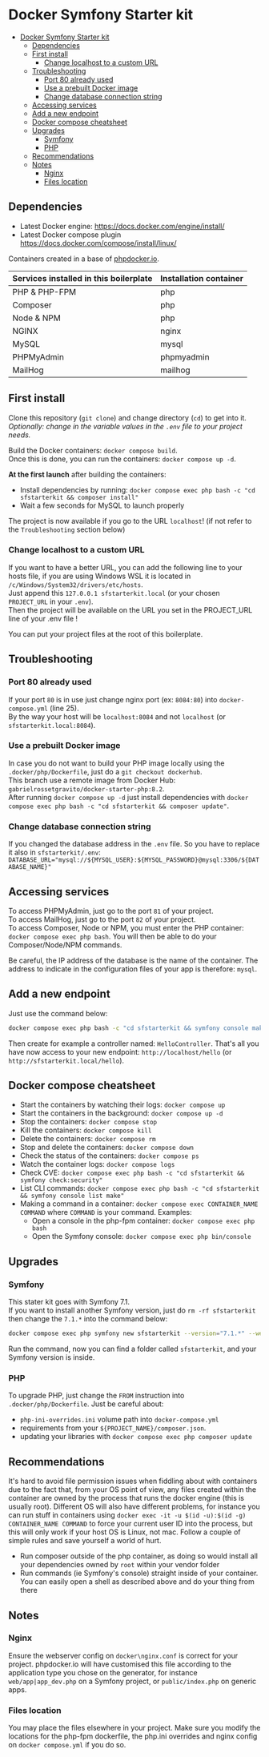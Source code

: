 # Docker Symfony Starter kit

- [Docker Symfony Starter kit](#docker-symfony-starter-kit)
  - [Dependencies](#dependencies)
  - [First install](#first-install)
    - [Change localhost to a custom URL](#change-localhost-to-a-custom-url)
  - [Troubleshooting](#troubleshooting)
    - [Port 80 already used](#port-80-already-used)
    - [Use a prebuilt Docker image](#use-a-prebuilt-docker-image)
    - [Change database connection string](#change-database-connection-string)
  - [Accessing services](#accessing-services)
  - [Add a new endpoint](#add-a-new-endpoint)
  - [Docker compose cheatsheet](#docker-compose-cheatsheet)
  - [Upgrades](#upgrades)
    - [Symfony](#symfony)
    - [PHP](#php)
  - [Recommendations](#recommendations)
  - [Notes](#notes)
    - [Nginx](#nginx)
    - [Files location](#files-location)

## Dependencies

- Latest Docker engine: <https://docs.docker.com/engine/install/>
- Latest Docker compose plugin <https://docs.docker.com/compose/install/linux/>

Containers created in a base of [phpdocker.io](https://phpdocker.io).

  | Services installed in this boilerplate | Installation container |
  |----------------------------------------|------------------------|
  | PHP & PHP-FPM                          | php                    |
  | Composer                               | php                    |
  | Node & NPM                             | php                    |
  | NGINX                                  | nginx                  |
  | MySQL                                  | mysql                  |
  | PHPMyAdmin                             | phpmyadmin             |
  | MailHog                                | mailhog                |

## First install

Clone this repository (`git clone`) and change directory (`cd`) to get into it.  
_Optionally: change in the variable values in the `.env` file to your project needs._

Build the Docker containers: `docker compose build`.  
Once this is done, you can run the containers: `docker compose up -d`.  

**At the first launch** after building the containers:

- Install dependencies by running: `docker compose exec php bash -c "cd sfstarterkit && composer install"`
- Wait a few seconds for MySQL to launch properly

The project is now available if you go to the URL `localhost`! (if not refer to the `Troubleshooting` section below)  

### Change localhost to a custom URL

If you want to have a better URL, you can add the following line to your hosts file, if you are using Windows WSL it is located in `/c/Windows/System32/drivers/etc/hosts`.  
Just append this `127.0.0.1 sfstarterkit.local` (or your chosen `PROJECT_URL` in your `.env`).  
Then the project will be available on the URL you set in the PROJECT_URL line of your .env file !  

You can put your project files at the root of this boilerplate.

## Troubleshooting

### Port 80 already used

If your port `80` is in use just change nginx port (ex: `8084:80`) into `docker-compose.yml` (line 25).  
By the way your host will be `localhost:8084` and not `localhost` (or `sfstarterkit.local:8084`).

### Use a prebuilt Docker image

In case you do not want to build your PHP image locally using the `.docker/php/Dockerfile`, just do a `git checkout dockerhub`.  
This branch use a remote image from Docker Hub: `gabrielrossetgravito/docker-starter-php:8.2`.  
After running `docker compose up -d` just install dependencies with `docker compose exec php bash -c "cd sfstarterkit && composer update"`.

### Change database connection string

If you changed the database address in the `.env` file. So you have to replace it also in `sfstarterkit/.env`:  
`DATABASE_URL="mysql://${MYSQL_USER}:${MYSQL_PASSWORD}@mysql:3306/${DATABASE_NAME}"`

## Accessing services

To access PHPMyAdmin, just go to the port `81` of your project.  
To access MailHog, just go to the port `82` of your project.  
To access Composer, Node or NPM, you must enter the PHP container: `docker compose exec php bash`. You will then be able to do your Composer/Node/NPM commands.  

Be careful, the IP address of the database is the name of the container. The address to indicate in the configuration files of your app is therefore: `mysql`.  

## Add a new endpoint

Just use the command below:

```sh
docker compose exec php bash -c "cd sfstarterkit && symfony console make:controller"
```

Then create for example a controller named: `HelloController`.
That's all you have now access to your new endpoint: `http://localhost/hello` (or `http://sfstarterkit.local/hello`).

## Docker compose cheatsheet

- Start the containers by watching their logs: `docker compose up`
- Start the containers in the background: `docker compose up -d`
- Stop the containers: `docker compose stop`
- Kill the containers: `docker compose kill`
- Delete the containers: `docker compose rm`
- Stop and delete the containers: `docker compose down`
- Check the status of the containers: `docker compose ps`
- Watch the container logs: `docker compose logs`
- Check CVE: `docker compose exec php bash -c "cd sfstarterkit && symfony check:security"`
- List CLI commands: `docker compose exec php bash -c "cd sfstarterkit && symfony console list make"`
- Making a command in a container: `docker compose exec CONTAINER_NAME COMMAND` where `COMMAND` is your command. Examples:  
  - Open a console in the php-fpm container: `docker compose exec php bash`
  - Open the Symfony console: `docker compose exec php bin/console`

## Upgrades

### Symfony

This stater kit goes with Symfony 7.1.  
If you want to install another Symfony version, just do `rm -rf sfstarterkit` then change the `7.1.*` into the command below:

```sh
docker compose exec php symfony new sfstarterkit --version="7.1.*" --webapp
```

Run the command, now you can find a folder called `sfstarterkit`, and your Symfony version is inside.  

### PHP

To upgrade PHP, just change the `FROM` instruction into `.docker/php/Dockerfile`.
Just be careful about:

- `php-ini-overrides.ini` volume path into `docker-compose.yml`
- requirements from your `${PROJECT_NAME}/composer.json`.
- updating your libraries with `docker compose exec php composer update`

## Recommendations

It's hard to avoid file permission issues when fiddling about with containers due to the fact that, from your OS point of view, any files created within the container are owned by the process that runs the docker engine (this is usually root). Different OS will also have different problems, for instance you can run stuff in containers using `docker exec -it -u $(id -u):$(id -g) CONTAINER_NAME COMMAND` to force your current user ID into the process, but this will only work if your host OS is Linux, not mac. Follow a couple of simple rules and save yourself a world of hurt.  

- Run composer outside of the php container, as doing so would install all your dependencies owned by `root` within your vendor folder
- Run commands (ie Symfony's console) straight inside of your container. You can easily open a shell as described above and do your thing from there

## Notes

### Nginx

Ensure the webserver config on `docker\nginx.conf` is correct for your project. phpdocker.io will have customised this file according to the application type you chose on the generator, for instance `web/app|app_dev.php` on a Symfony project, or `public/index.php` on generic apps.

### Files location

You may place the files elsewhere in your project. Make sure you modify the locations for the php-fpm dockerfile, the php.ini overrides and nginx config on `docker compose.yml` if you do so.  
